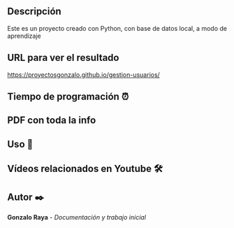 ## Descripción
Este es un proyecto creado con Python, con base de datos local, a modo de aprendizaje



## URL para ver el resultado
https://proyectosgonzalo.github.io/gestion-usuarios/

## Tiempo de programación ⏰


## PDF con toda la info



## Uso 🚀


## Vídeos relacionados en Youtube 🛠️



## Autor ✒️
**Gonzalo Raya** - *Documentación y trabajo inicial*



